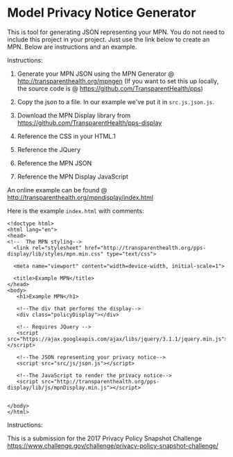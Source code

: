 # Model Privacy Notice Generator

This is tool for generating JSON representing your MPN.
You do not need to include this project in your project.
Just use the link below to create an MPN.
Below are instructions and an example.

Instructions:

1. Generate your MPN JSON using the MPN Generator @
http://transparenthealth.org/mpngen (If you want to set this up locally, the source code is @
https://github.com/TransparentHealth/pps)

2. Copy the json to a file. In our example we've put it in `src.js.json.js`.

3. Download the MPN Display library from https://github.com/TransparentHealth/pps-display

4. Reference the CSS in your HTML.1

5. Reference the JQuery

6. Reference the MPN JSON

7. Reference the MPN Display JavaScript

An online example can be found @ http://transparenthealth.org/mpndisplay/index.html


Here is the example `index.html` with comments:


    <!doctype html>
    <html lang="en">
    <head>
    <!--  The MPN styling-->
      <link rel="stylesheet" href="http://transparenthealth.org/pps-display/lib/styles/mpn.min.css" type="text/css">

      <meta name="viewport" content="width=device-width, initial-scale=1">
      
      <title>Example MPN</title>
    </head>
    <body>
       <h1>Example MPN</h1>

       <!--The div that performs the display-->
       <div class="policyDisplay"></div>

       <!-- Requires JQuery -->
       <script src="https://ajax.googleapis.com/ajax/libs/jquery/3.1.1/jquery.min.js"></script>

       <!--The JSON representing your privacy notice-->
       <script src="src/js/json.js"></script>

       <!--The JavaScript to render the privacy notice-->
       <script src="http://transparenthealth.org/pps-display/lib/js/mpnDisplay.min.js"></script>


    </body>
    </html>



Instructions:


This is a submission for the 2017 Privacy Policy Snapshot Challenge
https://www.challenge.gov/challenge/privacy-policy-snapshot-challenge/
